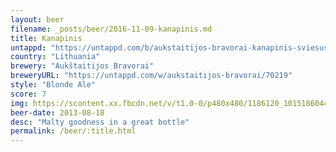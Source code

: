 ```yaml
---
layout: beer
filename: _posts/beer/2016-11-09-kanapinis.md
title: Kanapinis
untappd: "https://untappd.com/b/aukstaitijos-bravorai-kanapinis-sviesus-alus/86088"
country: "Lithuania"
brewery: "Aukštaitijos Bravorai"
breweryURL: "https://untappd.com/w/aukstaitijos-bravorai/70219"
style: "Blonde Ale"
score: 7
img: https://scontent.xx.fbcdn.net/v/t1.0-0/p480x480/1186120_10151860445063745_1601572346_n.jpg?oh=44ce4f373433755f82b2a87721119c5a&oe=590B7B4E
beer-date: 2013-08-18
desc: "Malty goodness in a great bottle"
permalink: /beer/:title.html
---
```


